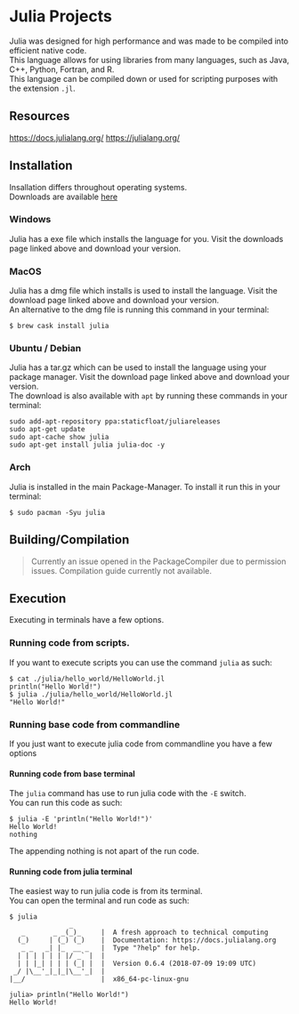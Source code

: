 # Julia Projects
Julia was designed for high performance and was made to be compiled into efficient native code.
<br />
This language allows for using libraries from many languages, such as Java, C++, Python, Fortran, and R.
<br />
This language can be compiled down or used for scripting purposes with the extension `.jl`.

## Resources
https://docs.julialang.org/
https://julialang.org/

## Installation
Insallation differs throughout operating systems.
<br />
Downloads are available <a href="https://julialang.org/downloads/">here</a>

### Windows
Julia has a exe file which installs the language for you. Visit the downloads page linked above and download your version.

### MacOS
Julia has a dmg file which installs is used to install the language. Visit the download page linked above and download your version.
<br />
An alternative to the dmg file is running this command in your terminal:
```
$ brew cask install julia
```

### Ubuntu / Debian
Julia has a tar.gz which can be used to install the language using your package manager. 
Visit the download page linked above and download your version.
<br />
The download is also available with `apt` by running these commands in your terminal:
```
sudo add-apt-repository ppa:staticfloat/juliareleases
sudo apt-get update
sudo apt-cache show julia
sudo apt-get install julia julia-doc -y
```

### Arch
Julia is installed in the main Package-Manager. To install it run this in your terminal:
```
$ sudo pacman -Syu julia
```

## Building/Compilation
> Currently an issue opened in the PackageCompiler due to permission issues.
> Compilation guide currently not available.

## Execution
Executing in terminals have a few options.

### Running code from scripts.
If you want to execute scripts you can use the command `julia` as such:
```
$ cat ./julia/hello_world/HelloWorld.jl
println("Hello World!")
$ julia ./julia/hello_world/HelloWorld.jl
"Hello World!"
```

### Running base code from commandline
If you just want to execute julia code from commandline you have a few options

#### Running code from base terminal
The `julia` command has use to run julia code with the `-E` switch.
<br />
You can run this code as such:
```
$ julia -E 'println("Hello World!")'
Hello World!
nothing
```
The appending nothing is not apart of the run code.

#### Running code from julia terminal
The easiest way to run julia code is from its terminal.
<br />
You can open the terminal and run code as such:
```
$ julia
               _
   _       _ _(_)_     |  A fresh approach to technical computing
  (_)     | (_) (_)    |  Documentation: https://docs.julialang.org
   _ _   _| |_  __ _   |  Type "?help" for help.
  | | | | | | |/ _` |  |
  | | |_| | | | (_| |  |  Version 0.6.4 (2018-07-09 19:09 UTC)
 _/ |\__'_|_|_|\__'_|  |  
|__/                   |  x86_64-pc-linux-gnu

julia> println("Hello World!")
Hello World!
```
